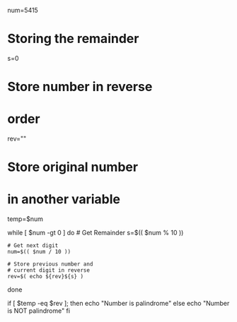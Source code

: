 num=5415

# Storing the remainder
s=0

# Store number in reverse
# order
rev=""

# Store original number
# in another variable
temp=$num

while [ $num -gt 0 ]
do
	# Get Remainder
	s=$(( $num % 10 ))
	
	# Get next digit
	num=$(( $num / 10 ))
	
	# Store previous number and
	# current digit in reverse
	rev=$( echo ${rev}${s} )
done

if [ $temp -eq $rev ];
then
	echo "Number is palindrome"
else
	echo "Number is NOT palindrome"
fi

